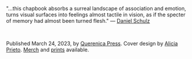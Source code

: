 "...this chapbook absorbs a surreal landscape of association and emotion, turns visual surfaces into feelings almost tactile in vision, as if the specter of memory had almost been turned flesh." — [Daniel Schulz](https://www.instagram.com/p/CrvQgTloCdd/)

<br/>

Published March 24, 2023, by [Querenica Press](https://www.querenciapress.com/). Cover design by [Alicia Prieto](https://www.aliciaprieto.com/). [Merch](https://www.querenciapress.com/shop/author-merch) and [prints](https://www.inprnt.com/gallery/quikimora/dreamsoak-cover/) available.
